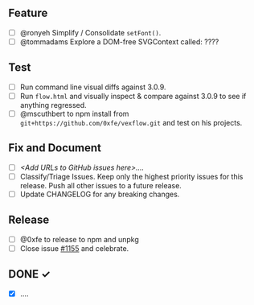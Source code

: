 ## Feature
- [ ] @ronyeh Simplify / Consolidate `setFont()`.
- [ ] @tommadams Explore a DOM-free SVGContext called: ????

## Test
- [ ] Run command line visual diffs against 3.0.9.
- [ ] Run `flow.html` and visually inspect & compare against 3.0.9 to see if anything regressed.
- [ ] @mscuthbert to npm install from `git+https://github.com/0xfe/vexflow.git` and test on his projects.

## Fix and Document
- [ ] _\<Add URLs to GitHub issues here\>...._
- [ ] Classify/Triage Issues. Keep only the highest priority issues for this release. Push all other issues to a future release.
- [ ] Update CHANGELOG for any breaking changes. 

## Release
- [ ] @0xfe to release to npm and unpkg
- [ ] Close issue [#1155](/0xfe/vexflow/issues/1155) and celebrate.

## DONE ✓
- [x] ....